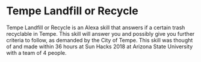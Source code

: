 # Tempe Landfill or Recycle
Tempe Landfill or Recycle is an Alexa skill that answers if a certain trash recyclable in Tempe. This skill will answer you and possibly give you further criteria to follow, as demanded by the City of Tempe. This skill was thought of and made within 36 hours at Sun Hacks 2018 at Arizona State University with a team of 4 people.
